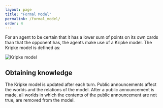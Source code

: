 ```yaml
---
layout: page
title: "Formal Model"
permalink: /formal_model/
order: 4
---
```

For an agent to be certain that it has a lower sum of points on its own cards than that the opponent has, the agents make use of a Kripke model. The Kripke model is defined as: 

![Kripke model](/images/Kripke.png)

[//]: # ($M = <S, \pi, R_1, R_2 >$ where )

[//]: # (- $ S = \{s_1, s_2, ... s_{625}\}$)

[//]: # (- $\pi$ is defined as follows: )

[//]: # (  - $\pi &#40;s_i&#41; &#40;p1\_1 = a&#41;=\textbf{t}$ if player 1 has as card 1 a card valued $a$ in $s_i$.)

[//]: # (  -  $\pi &#40;s_i&#41;&#40;p1\_2 = a&#41; =\textbf{t}$ if player 1 has as card 2 a card valued $a$ in $s_i$.)

[//]: # (  - $ \pi&#40;s_i&#41;&#40;p2\_1 = a&#41;  =\textbf{t}$ if player 2 has as card 1 a card valued $a$ in $s_i$.)

[//]: # (  - $ \pi&#40;s_i&#41; &#40;p2\_2 = a&#41; =\textbf{t}$ if player 2 has as card 2 a card valued $a$ in $s_i$.)

[//]: # (- $ R_1 $ is defined as follows: )

[//]: # (    $&#40;s_i,s_j&#41; \in R_1$ iff)

[//]: # (  - $s_i==s_j$, or )

[//]: # (  - For each $a \in \{0,1,2,3,4\}$ and $b \in \{0,1,2,3,4\}$, $\pi &#40;s_i&#41; &#40;p1\_1 = a&#41;=\textbf{t}$ iff $\pi &#40;s_j&#41;&#40;p1\_1 = a&#41; =\textbf{t}$, and $\pi &#40;s_i&#41;&#40;p1\_2 = b&#41; =\textbf{t}$ iff $\pi &#40;s_j&#41; &#40;p1\_2 = b&#41; =\textbf{t}$. \\)

[//]: # (    &#40;Worlds are connected by $R_1$ when player 1 has the same cards in both worlds.&#41;)

[//]: # (- $R_2$ is defined as follows: )

[//]: # (    $&#40;s_i,s_j&#41; \in R_2$ iff)

[//]: # (  - $s_i==s_j$, or )

[//]: # (  - For each $a \in \{0,1,2,3,4\}$ and $b \in \{0,1,2,3,4\}$, $\pi &#40;s_i&#41; &#40;p2\_1 = a&#41;=\textbf{t}$ iff $\pi &#40;s_j&#41;&#40;p2\_1 = a&#41; =\textbf{t}$, and $\pi &#40;s_i&#41;&#40;p2\_2 = b&#41; =\textbf{t}$ iff $\pi &#40;s_j&#41; &#40;p2\_2 = b&#41; =\textbf{t}$. \\)

[//]: # (    &#40;Worlds are connected by $R_2$ when player 2 has the same cards in both worlds.&#41;)

## Obtaining knowledge
The Kripke model is updated after each turn. Public announcements affect the worlds and the relations of the model. After a public announcement is made, all worlds in which the contents of the public announcement are not true, are removed from the model. 
